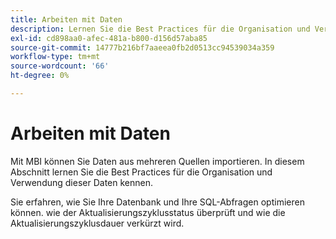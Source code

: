 ```yaml
---
title: Arbeiten mit Daten
description: Lernen Sie die Best Practices für die Organisation und Verwendung dieser Daten kennen.
exl-id: cd898aa0-afec-481a-b800-d156d57aba85
source-git-commit: 14777b216bf7aaeea0fb2d0513cc94539034a359
workflow-type: tm+mt
source-wordcount: '66'
ht-degree: 0%

---
```


# Arbeiten mit Daten

Mit MBI können Sie Daten aus mehreren Quellen importieren. In diesem Abschnitt lernen Sie die Best Practices für die Organisation und Verwendung dieser Daten kennen.

Sie erfahren, wie Sie Ihre Datenbank und Ihre SQL-Abfragen optimieren können. wie der Aktualisierungszyklusstatus überprüft und wie die Aktualisierungszyklusdauer verkürzt wird.
